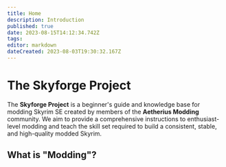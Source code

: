 ```yaml
---
title: Home
description: Introduction
published: true
date: 2023-08-15T14:12:34.742Z
tags: 
editor: markdown
dateCreated: 2023-08-03T19:30:32.167Z
---
```


# The Skyforge Project

The **Skyforge Project** is a beginner's guide and knowledge base for modding Skyrim SE created by members of the **Aetherius Modding** community. We aim to provide a comprehensive instructions to enthusiast-level modding and teach the skill set required to build a consistent, stable, and high-quality modded Skyrim.

## What is "Modding"?

